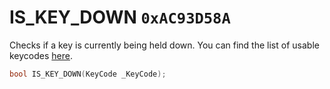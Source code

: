 # IS_KEY_DOWN `0xAC93D58A`

Checks if a key is currently being held down. You can find the list of usable keycodes [here](#/page/game_reference/keyboard_keycodes).

```cpp
bool IS_KEY_DOWN(KeyCode _KeyCode);
```